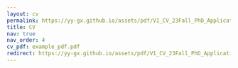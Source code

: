 ```yaml
---
layout: cv
permalink: https://yy-gx.github.io/assets/pdf/V1_CV_23Fall_PhD_Application.pdf
title: CV
nav: true
nav_order: 4
cv_pdf: example_pdf.pdf
redirect: https://yy-gx.github.io/assets/pdf/V1_CV_23Fall_PhD_Application.pdf
---
```


